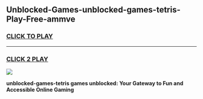 
## Unblocked-Games-unblocked-games-tetris-Play-Free-ammve
<h3>
<a href="https://premium76.site?title=unblocked-games-tetris&ref=21A">CLICK TO PLAY</a></h3>
<hr>

<h3>
<a href="https://premium76.site?title=unblocked-games-tetris&ref=21A">CLICK 2 PLAY</a>
  
</h3>

<a href="https://premium76.site?title=unblocked-games-tetris&ref=21A"><img src="https://clearcache.store/games.png"></a>


**unblocked-games-tetris games unblocked: Your Gateway to Fun and Accessible Online Gaming**
